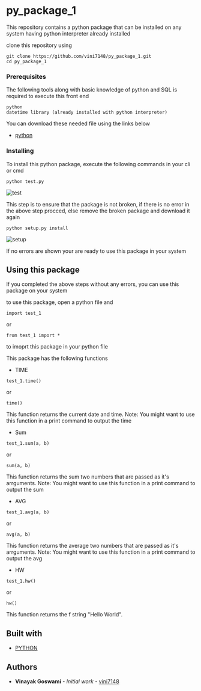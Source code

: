 # py_package_1

This repository contains a python package that can be installed on any system having python interpreter already installed

clone this repository using
```
git clone https://github.com/vini7148/py_package_1.git
cd py_package_1
```

### Prerequisites

The following tools along with basic knowledge of python and SQL is required to execute this front end

```
python
datetime library (already installed with python interpreter)
```

You can download these needed file using the links below

* [python](https://www.python.org/ftp/python/3.8.0/python-3.8.0.exe)

### Installing

To install this python package, execute the following commands in your cli or cmd

```
python test.py
```

![test](https://github.com/vini7148/)

This step is to ensure that the package is not broken, if there is no error in the above step procced, else remove the broken package and download it again

```
python setup.py install
```

![setup](https://github.com/vini7148/)

If no errors are shown your are ready to use this package in your system

## Using this package

If you completed the above steps without any errors, you can use this package on your system

to use this package, open a python file and 
```
import test_1
```
or
```
from test_1 import *
```
to imoprt this package in your python file

This package has the following functions

* TIME
```
test_1.time()
```
or
```
time()
```
This function returns the current date and time.
Note: You might want to use this function in a print command to output the time

* Sum
```
test_1.sum(a, b)
```
or
```
sum(a, b)
```
This function returns the sum two numbers that are passed as it's arrguments.
Note: You might want to use this function in a print command to output the sum

* AVG
```
test_1.avg(a, b)
```
or
```
avg(a, b)
```
This function returns the average two numbers that are passed as it's arrguments.
Note: You might want to use this function in a print command to output the avg

* HW
```
test_1.hw()
```
or
```
hw()
```
This function returns the f string "Hello World".



## Built with

* [PYTHON](https://www.python.org/)

## Authors

* **Vinayak Goswami** - *Initial work* - [vini7148](https://github.com/vini7148)
